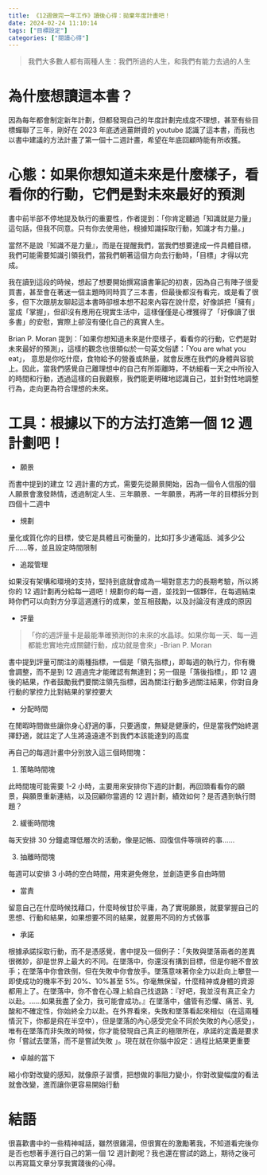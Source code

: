 ```yaml
---
title: 《12週做完一年工作》讀後心得：拋棄年度計畫吧！
date: 2024-02-24 11:10:14
tags: ["目標設定"]
categories: ["閱讀心得"]
---
```


> 我們大多數人都有兩種人生：我們所過的人生，和我們有能力去過的人生

# 為什麼想讀這本書？

因為每年都會制定新年計劃，但都發現自己的年度計劃完成度不理想，甚至有些目標蟬聯了三年，剛好在 2023 年底透過薑餅資的 youtube 認識了這本書，而我也以書中建議的方法計畫了第一個十二週計畫，希望在年底回顧時能有所收獲。

# 心態：如果你想知道未來是什麼樣子，看看你的行動，它們是對未來最好的預測

書中前半部不停地提及執行的重要性，作者提到：「你肯定聽過「知識就是力量」這句話，但我不同意。只有你去使用他，根據知識採取行動，知識才有力量。」

當然不是說『知識不是力量』，而是在提醒我們，當我們想要達成一件具體目標，我們可能需要知識引領我們，當我們朝著這個方向去行動時，「目標」才得以完成。

我在讀到這段的時候，想起了想要開始撰寫讀書筆記的初衷，因為自己有陣子很愛買書，甚至會在著迷一個主題時同時買了三本書，但最後都沒有看完，或是看了很多，但下次跟朋友聊起這本書時卻根本想不起來內容在說什麼，好像誤把「擁有」當成「掌握」，但卻沒有應用在現實生活中，這樣僅僅是心裡獲得了「好像讀了很多書」的安慰，實際上卻沒有優化自己的真實人生。

Brian P. Moran 提到：「如果你想知道未來是什麼樣子，看看你的行動，它們是對未來最好的預測」，這樣的觀念也很類似於一句英文俗諺：「You are what you eat」， 意思是你吃什麼，食物給予的營養或熱量，就會反應在我們的身體與容貌上。因此，當我們感覺自己離理想中的自己有所距離時，不妨細看一天之中所投入的時間和行動，透過這樣的自我觀察，我們能更明確地認識自己，並針對性地調整行為，走向更為符合理想的未來。

# 工具：根據以下的方法打造第一個 12 週計劃吧！

- 願景

而書中提到的建立 12 週計畫的方式，需要先從願景開始，因為一個令人信服的個人願景會激發熱情，透過制定人生、三年願景、一年願景，再將一年的目標拆分到四個十二週中

- 規劃

量化或質化你的目標，使它是具體且可衡量的，比如打多少通電話、減多少公斤……等，並且設定時間限制

- 追蹤管理

如果沒有架構和環境的支持，堅持到底就會成為一場對意志力的長期考驗，所以將你的 12 週計劃再分給每一週吧！規劃你的每一週，並找到一個夥伴，在每週結束時你們可以向對方分享這週進行的成果，並互相鼓勵，以及討論沒有達成的原因

- 評量

> 「你的週評量卡是最能準確預測你的未來的水晶球。如果你每一天、每一週都能忠實地完成關鍵行動，成功就是會來」-Brian P. Moran

書中提到評量可關注的兩種指標，一個是「領先指標」，即每週的執行力，你有機會調整，而不是到 12 週過完才能確認有無達到；另一個是「落後指標」，即 12 週後的結果，作者鼓勵我們要關注領先指標，因為關注行動多過關注結果，你對自身行動的掌控力比對結果的掌控要大

- 分配時間

在閒暇時間做些讓你身心舒適的事，只要適度，無疑是健康的，但是當我們始終選擇舒適，就註定了人生將遠遠達不到我們本該能達到的高度

再自己的每週計畫中分別放入這三個時間塊：

1. 策略時間塊

此時間塊可能需要 1-2 小時，主要用來安排你下週的計劃，再回頭看看你的願景，與願景重新連結，以及回顧你當週的 12 週計劃，績效如何？是否遇到執行問題？

2. 緩衝時間塊

每天安排 30 分鐘處理低層次的活動，像是記帳、回復信件等瑣碎的事……

3. 抽離時間塊

每週可以安排 3 小時的空白時間，用來避免倦怠，並創造更多自由時間

- 當責

留意自己在什麼時候找藉口，什麼時候甘於平庸，為了實現願景，就要掌握自己的思想、行動和結果，如果想要不同的結果，就要用不同的方式做事

- 承諾

根據承諾採取行動，而不是憑感覺，書中提及一個例子：「失敗與墜落兩者的差異很微妙，卻是世界上最大的不同。在墜落中，你還沒有搆到目標，但是你絕不會放手；在墜落中你會跌倒，但在失敗中你會放手。墜落意味著你全力以赴向上攀登—即使成功的機率不到 20%、10%甚至 5%。你毫無保留，什麼精神或身體的資源都用上了。在墜落中，你不會在心理上給自己找退路：『好吧，我並沒有真正全力以赴。……如果我盡了全力，我可能會成功。』在墜落中，儘管有恐懼、痛苦、乳酸和不確定性，你始終全力以赴。在外界看來，失敗和墜落看起來相似（在這兩種情況下，你都是飛在半空中），但是墜落的內心感受完全不同於失敗的內心感受」，唯有在墜落而非失敗的時候，你才能發現自己真正的極限所在，承諾的定義是要求你「嘗試去墜落，而不是嘗試失敗 」。現在就在你腦中設定：過程比結果更重要

- 卓越的當下

縮小你對改變的感知，就像原子習慣，把想做的事阻力變小，你對改變幅度的看法就會改變，進而讓你更容易開始行動

# 結語

很喜歡書中的一些精神喊話，雖然很雞湯，但很實在的激勵著我，不知道看完後你是否也想著手進行自己的第一個 12 週計劃呢？我也還在嘗試的路上，期待之後可以再寫篇文章分享我實踐後的心得。
